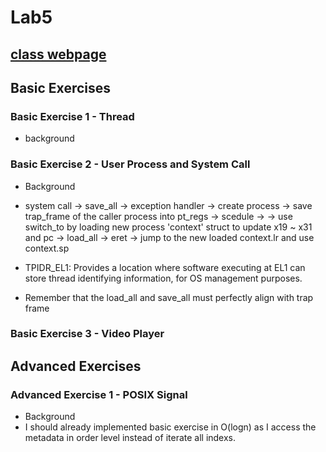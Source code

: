# Lab5
[class webpage](https://nycu-caslab.github.io/OSC2024/labs/lab5.html)
---
## Basic Exercises
### Basic Exercise 1 - Thread
+ background

### Basic Exercise 2 - User Process and System Call 
+ Background

+ system call -> save_all -> exception handler -> create process -> save trap_frame of the caller process into pt_regs -> scedule ->  -> use switch_to by loading new process 'context' struct to update x19 ~ x31 and pc -> load_all -> eret -> jump to the new loaded context.lr and use context.sp

+ TPIDR_EL1: Provides a location where software executing at EL1 can store thread identifying information, for OS management purposes.

+ Remember that the load_all and save_all must perfectly align with trap frame

### Basic Exercise 3 - Video Player

## Advanced Exercises
### Advanced Exercise 1 - POSIX Signal 
+ Background
+ I should already implemented basic exercise in O(logn) as I access the metadata in order level instead of iterate all indexs.